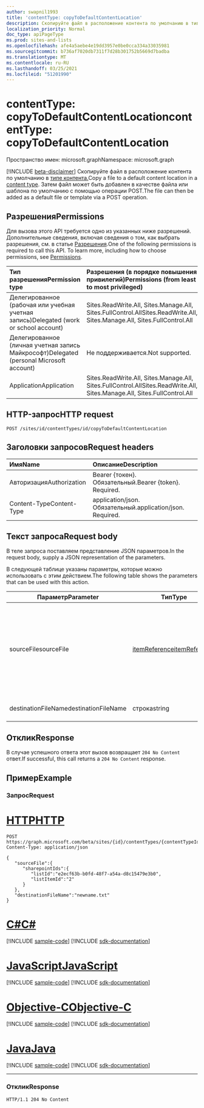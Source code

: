 ```yaml
---
author: swapnil1993
title: 'contentType: copyToDefaultContentLocation'
description: Скопируйте файл в расположение контента по умолчанию в типе контента.
localization_priority: Normal
doc_type: apiPageType
ms.prod: sites-and-lists
ms.openlocfilehash: afe4a5aebe4e19dd3957e0be0cca334a33035981
ms.sourcegitcommit: b736af7020db7311f7d28b301752b5669d7badba
ms.translationtype: MT
ms.contentlocale: ru-RU
ms.lasthandoff: 03/25/2021
ms.locfileid: "51201990"
---
```

# <a name="contenttype-copytodefaultcontentlocation"></a><span data-ttu-id="197e7-103">contentType: copyToDefaultContentLocation</span><span class="sxs-lookup"><span data-stu-id="197e7-103">contentType: copyToDefaultContentLocation</span></span>
<span data-ttu-id="197e7-104">Пространство имен: microsoft.graph</span><span class="sxs-lookup"><span data-stu-id="197e7-104">Namespace: microsoft.graph</span></span>

[!INCLUDE [beta-disclaimer](../../includes/beta-disclaimer.md)]
<span data-ttu-id="197e7-105">Скопируйте файл в расположение контента по умолчанию в [типе контента.][contentType]</span><span class="sxs-lookup"><span data-stu-id="197e7-105">Copy a file to a default content location in a [content type][contentType].</span></span> <span data-ttu-id="197e7-106">Затем файл может быть добавлен в качестве файла или шаблона по умолчанию с помощью операции POST.</span><span class="sxs-lookup"><span data-stu-id="197e7-106">The file can then be added as a default file or template via a POST operation.</span></span>

## <a name="permissions"></a><span data-ttu-id="197e7-107">Разрешения</span><span class="sxs-lookup"><span data-stu-id="197e7-107">Permissions</span></span>  

<span data-ttu-id="197e7-p102">Для вызова этого API требуется одно из указанных ниже разрешений. Дополнительные сведения, включая сведения о том, как выбрать разрешения, см. в статье [Разрешения](/graph/permissions_reference.md).</span><span class="sxs-lookup"><span data-stu-id="197e7-p102">One of the following permissions is required to call this API. To learn more, including how to choose permissions, see [Permissions](/graph/permissions_reference.md).</span></span>

  

|<span data-ttu-id="197e7-110">Тип разрешения</span><span class="sxs-lookup"><span data-stu-id="197e7-110">Permission type</span></span> | <span data-ttu-id="197e7-111">Разрешения (в порядке повышения привилегий)</span><span class="sxs-lookup"><span data-stu-id="197e7-111">Permissions (from least to most privileged)</span></span> |
|:--------------------|:---------------------------------------------------------|
|<span data-ttu-id="197e7-112">Делегированное (рабочая или учебная учетная запись)</span><span class="sxs-lookup"><span data-stu-id="197e7-112">Delegated (work or school account)</span></span> | <span data-ttu-id="197e7-113">Sites.ReadWrite.All, Sites.Manage.All, Sites.FullControl.All</span><span class="sxs-lookup"><span data-stu-id="197e7-113">Sites.ReadWrite.All, Sites.Manage.All, Sites.FullControl.All</span></span>  |
|<span data-ttu-id="197e7-114">Делегированное (личная учетная запись Майкрософт)</span><span class="sxs-lookup"><span data-stu-id="197e7-114">Delegated (personal Microsoft account)</span></span> | <span data-ttu-id="197e7-115">Не поддерживается.</span><span class="sxs-lookup"><span data-stu-id="197e7-115">Not supported.</span></span> |
|<span data-ttu-id="197e7-116">Application</span><span class="sxs-lookup"><span data-stu-id="197e7-116">Application</span></span> | <span data-ttu-id="197e7-117">Sites.ReadWrite.All, Sites.Manage.All, Sites.FullControl.All</span><span class="sxs-lookup"><span data-stu-id="197e7-117">Sites.ReadWrite.All, Sites.Manage.All, Sites.FullControl.All</span></span> |

  

## <a name="http-request"></a><span data-ttu-id="197e7-118">HTTP-запрос</span><span class="sxs-lookup"><span data-stu-id="197e7-118">HTTP request</span></span>

<!-- {
  "blockType": "ignored"
}
-->

```http
POST /sites/id/contentTypes/id/copyToDefaultContentLocation 
```

## <a name="request-headers"></a><span data-ttu-id="197e7-119">Заголовки запросов</span><span class="sxs-lookup"><span data-stu-id="197e7-119">Request headers</span></span>
|<span data-ttu-id="197e7-120">Имя</span><span class="sxs-lookup"><span data-stu-id="197e7-120">Name</span></span>|<span data-ttu-id="197e7-121">Описание</span><span class="sxs-lookup"><span data-stu-id="197e7-121">Description</span></span>|
|:---|:---|
|<span data-ttu-id="197e7-122">Авторизация</span><span class="sxs-lookup"><span data-stu-id="197e7-122">Authorization</span></span>|<span data-ttu-id="197e7-p103">Bearer {токен}. Обязательный.</span><span class="sxs-lookup"><span data-stu-id="197e7-p103">Bearer {token}. Required.</span></span>|
|<span data-ttu-id="197e7-125">Content-Type</span><span class="sxs-lookup"><span data-stu-id="197e7-125">Content-Type</span></span>|<span data-ttu-id="197e7-p104">application/json. Обязательный.</span><span class="sxs-lookup"><span data-stu-id="197e7-p104">application/json. Required.</span></span>|

## <a name="request-body"></a><span data-ttu-id="197e7-128">Текст запроса</span><span class="sxs-lookup"><span data-stu-id="197e7-128">Request body</span></span>
<span data-ttu-id="197e7-129">В теле запроса поставляем представление JSON параметров.</span><span class="sxs-lookup"><span data-stu-id="197e7-129">In the request body, supply a JSON representation of the parameters.</span></span>

<span data-ttu-id="197e7-130">В следующей таблице указаны параметры, которые можно использовать с этим действием.</span><span class="sxs-lookup"><span data-stu-id="197e7-130">The following table shows the parameters that can be used with this action.</span></span>


|<span data-ttu-id="197e7-131">Параметр</span><span class="sxs-lookup"><span data-stu-id="197e7-131">Parameter</span></span>|<span data-ttu-id="197e7-132">Тип</span><span class="sxs-lookup"><span data-stu-id="197e7-132">Type</span></span>|<span data-ttu-id="197e7-133">Описание</span><span class="sxs-lookup"><span data-stu-id="197e7-133">Description</span></span>|
|-|-|-|
|<span data-ttu-id="197e7-134">sourceFile</span><span class="sxs-lookup"><span data-stu-id="197e7-134">sourceFile</span></span>| [<span data-ttu-id="197e7-135">itemReference</span><span class="sxs-lookup"><span data-stu-id="197e7-135">itemReference</span></span>](../resources/itemreference.md) |<span data-ttu-id="197e7-136">Метаданные о исходных файлах, которые необходимо скопировать в расположение контента по умолчанию.</span><span class="sxs-lookup"><span data-stu-id="197e7-136">Metadata about the source file that needs to be copied to the default content location.</span></span> <span data-ttu-id="197e7-137">Обязательное.</span><span class="sxs-lookup"><span data-stu-id="197e7-137">Required.</span></span>|
|<span data-ttu-id="197e7-138">destinationFileName</span><span class="sxs-lookup"><span data-stu-id="197e7-138">destinationFileName</span></span>| <span data-ttu-id="197e7-139">строка</span><span class="sxs-lookup"><span data-stu-id="197e7-139">string</span></span> |<span data-ttu-id="197e7-140">Имя файла назначения.</span><span class="sxs-lookup"><span data-stu-id="197e7-140">Destination filename.</span></span> 

## <a name="response"></a><span data-ttu-id="197e7-141">Отклик</span><span class="sxs-lookup"><span data-stu-id="197e7-141">Response</span></span>


<span data-ttu-id="197e7-142">В случае успешного ответа этот вызов возвращает `204 No Content` ответ.</span><span class="sxs-lookup"><span data-stu-id="197e7-142">If successful, this call returns a `204 No Content` response.</span></span>

## <a name="example"></a><span data-ttu-id="197e7-143">Пример</span><span class="sxs-lookup"><span data-stu-id="197e7-143">Example</span></span>

### <a name="request"></a><span data-ttu-id="197e7-144">Запрос</span><span class="sxs-lookup"><span data-stu-id="197e7-144">Request</span></span>

# <a name="http"></a>[<span data-ttu-id="197e7-145">HTTP</span><span class="sxs-lookup"><span data-stu-id="197e7-145">HTTP</span></span>](#tab/http)
<!-- {
  "blockType": "request",
  "name": "contenttype_copytodefaultcontentlocation"
}
-->
```http
POST https://graph.microsoft.com/beta/sites/{id}/contentTypes/{contentTypeId}/copyToDefaultContentLocation 
Content-Type: application/json

{
   "sourceFile":{
      "sharepointIds":{
         "listId":"e2ecf63b-b0fd-48f7-a54a-d8c15479e3b0",
         "listItemId":"2"
      }
   },
   "destinationFileName":"newname.txt"
}
```
# <a name="c"></a>[<span data-ttu-id="197e7-146">C#</span><span class="sxs-lookup"><span data-stu-id="197e7-146">C#</span></span>](#tab/csharp)
[!INCLUDE [sample-code](../includes/snippets/csharp/contenttype-copytodefaultcontentlocation-csharp-snippets.md)]
[!INCLUDE [sdk-documentation](../includes/snippets/snippets-sdk-documentation-link.md)]

# <a name="javascript"></a>[<span data-ttu-id="197e7-147">JavaScript</span><span class="sxs-lookup"><span data-stu-id="197e7-147">JavaScript</span></span>](#tab/javascript)
[!INCLUDE [sample-code](../includes/snippets/javascript/contenttype-copytodefaultcontentlocation-javascript-snippets.md)]
[!INCLUDE [sdk-documentation](../includes/snippets/snippets-sdk-documentation-link.md)]

# <a name="objective-c"></a>[<span data-ttu-id="197e7-148">Objective-C</span><span class="sxs-lookup"><span data-stu-id="197e7-148">Objective-C</span></span>](#tab/objc)
[!INCLUDE [sample-code](../includes/snippets/objc/contenttype-copytodefaultcontentlocation-objc-snippets.md)]
[!INCLUDE [sdk-documentation](../includes/snippets/snippets-sdk-documentation-link.md)]

# <a name="java"></a>[<span data-ttu-id="197e7-149">Java</span><span class="sxs-lookup"><span data-stu-id="197e7-149">Java</span></span>](#tab/java)
[!INCLUDE [sample-code](../includes/snippets/java/contenttype-copytodefaultcontentlocation-java-snippets.md)]
[!INCLUDE [sdk-documentation](../includes/snippets/snippets-sdk-documentation-link.md)]

---




### <a name="response"></a><span data-ttu-id="197e7-150">Отклик</span><span class="sxs-lookup"><span data-stu-id="197e7-150">Response</span></span>


<!-- { "blockType": "response" } -->

```http
HTTP/1.1 204 No Content
```

  

[contentType]: ../resources/contentType.md
